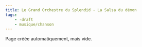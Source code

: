 ```yaml
---
title: Le Grand Orchestre du Splendid - La Salsa du démon
tags:
    - -draft
    - musique/chanson
---
```


Page créée automatiquement, mais vide.
